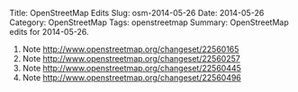 Title: OpenStreetMap Edits
Slug: osm-2014-05-26
Date: 2014-05-26
Category: OpenStreetMap
Tags: openstreetmap
Summary: OpenStreetMap edits for 2014-05-26.

1. Note
http://www.openstreetmap.org/changeset/22560165
2. Note
http://www.openstreetmap.org/changeset/22560257
3. Note
http://www.openstreetmap.org/changeset/22560445
4. Note
http://www.openstreetmap.org/changeset/22560496
